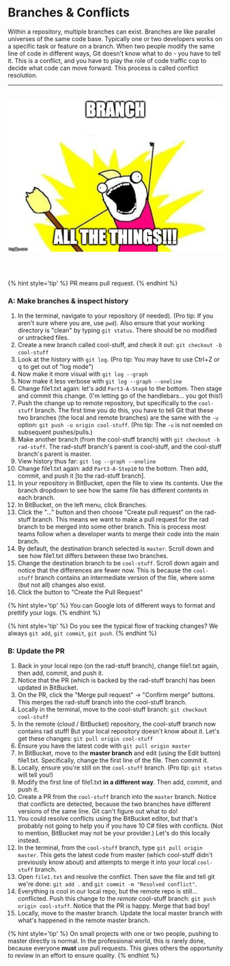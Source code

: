 # Branches & Conflicts
Within a repository, multiple branches can exist.  Branches are like parallel universes of the same code base.  Typically one or two developers works on a specific task or feature on a branch.  When two people modify the same line of code in different ways, Git doesn't know what to do - you have to tell it.  This is a conflict, and you have to play the role of code traffic cop to decide what code can move forward.  This process is called conflict resolution.

<hr><br>

<div>
    <img src="3-meme.jpg">
</div>

<br><br>

{% hint style='tip' %}
PR means pull request.
{% endhint %}

### A: Make branches &amp; inspect history

1. In the terminal, navigate to your repository (if needed).  (Pro tip: If you aren't sure where you are, use `pwd`).  Also ensure that your working directory is "clean" by typing `git status`.  There should be no modified or untracked files.
1. Create a new branch called cool-stuff, and check it out: `git checkout -b cool-stuff`
1. Look at the history with `git log`.  (Pro tip: You may have to use Ctrl+Z or q to get out of "log mode")
1. Now make it more visual with `git log --graph`
1. Now make it less verbose with `git log --graph --oneline`
1. Change file1.txt again: let's add `Part3-A-Step6` to the bottom.  Then stage and commit this change.  (I'm letting go of the handlebars... you got this!)
1. Push the change up to remote repository, but specifically to the `cool-stuff` branch.  The first time you do this, you have to tell Git that these two branches (the local and remote branches) are the same with the `-u` option: `git push -u origin cool-stuff`.  (Pro tip: The `-u` is not needed on subsequent pushes/pulls.)
1. Make another branch (from the cool-stuff branch) with `git checkout -b rad-stuff`.  The rad-stuff branch's parent is cool-stuff, and the cool-stuff branch's parent is master.
1. View history thus far: `git log --graph --oneline`
1. Change file1.txt again: add `Part3-A-Step10` to the bottom.  Then add, commit, and push it [to the rad-stuff branch].
1. In your repository in BitBucket, open the file to view its contents.  Use the branch dropdown to see how the same file has different contents in each branch.
1. In BitBucket, on the left menu, click Branches.
1. Click the "..." button and then choose "Create pull request" on the rad-stuff branch.  This means we want to make a pull request for the rad branch to be merged into some other branch.  This is process most teams follow when a developer wants to merge their code into the main branch.
1. By default, the destination branch selected is `master`.  Scroll down and see how file1.txt differs between these two branches.
1. Change the destination branch to be `cool-stuff`.  Scroll down again and notice that the differences are fewer now.  This is because the `cool-stuff` branch contains an intermediate version of the file, where some (but not all) changes also exist.
1. Click the button to "Create the Pull Request"

{% hint style='tip' %}
You can Google lots of different ways to format and prettify your logs.
{% endhint %}

{% hint style='tip' %}
Do you see the typical flow of tracking changes?  We always `git add`, `git commit`, `git push`.
{% endhint %}

### B: Update the PR

1. Back in your local repo (on the rad-stuff branch), change file1.txt again, then add, commit, and push it.
1. Notice that the PR (which is backed by the rad-stuff branch) has been updated in BitBucket.
1. On the PR, click the "Merge pull request" -> "Confirm merge" buttons.  This merges the rad-stuff branch into the cool-stuff branch.
1. Locally in the terminal, move to the cool-stuff branch: `git checkout cool-stuff`
1. In the remote (cloud / BitBucket) repository, the cool-stuff branch now contains rad stuff!  But your local repository doesn't know about it.  Let's get these changes: `git pull origin cool-stuff`
1. Ensure you have the latest code with `git pull origin master`
1. In BitBucket, move to the **master branch** and edit (using the Edit button) file1.txt.  Specifically, change the first line of the file.  Then commit it.
1. Locally, ensure you're still on the `cool-stuff` branch.  (Pro tip: `git status` will tell you!)
1. Modify the first line of file1.txt **in a different way**.  Then add, commit, and push it.
1. Create a PR from the `cool-stuff` branch into the `master` branch.  Notice that conflicts are detected, because the two branches have different versions of the same line.  Git can't figure out what to do!
1. You could resolve conflicts using the BitBucket editor, but that's probably not going to help you if you have 10 C# files with conflicts.  (Not to mention, BitBucket may not be your provider.)  Let's do this locally instead.
1. In the terminal, from the `cool-stuff` branch, type `git pull origin master`.  This gets the latest code from master (which cool-stuff didn't previously know about) and attempts to merge it into your local `cool-stuff` branch.
1. Open `file1.txt` and resolve the conflict.  Then save the file and tell git we're done: `git add .` and `git commit -m "Resolved conflict"`.
1. Everything is cool in our local repo, but the remote repo is still... conflicted.  Push this change to the _remote_ cool-stuff branch: `git push origin cool-stuff`.  Notice that the PR is happy.  Merge that bad boy!
1. Locally, move to the master branch.  Update the local master branch with what's happened in the remote master branch.

{% hint style='tip' %}
On small projects with one or two people, pushing to master directly is normal.  In the professional world, this is rarely done, because everyone **must** use pull requests.  This gives others the opportunity to review in an effort to ensure quality.
{% endhint %}
